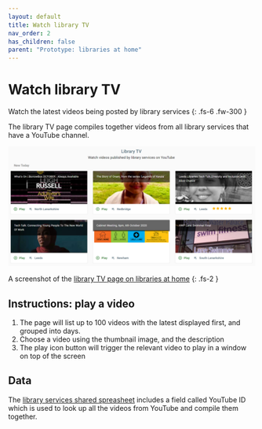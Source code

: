 ```yaml
---
layout: default
title: Watch library TV
nav_order: 2
has_children: false
parent: "Prototype: libraries at home"
---
```


# Watch library TV

Watch the latest videos being posted by library services
{: .fs-6 .fw-300 }

The library TV page compiles together videos from all library services that have a YouTube channel.

![A screenshot of the Find page on the libraries at home site showing an example of searching for a bath and north east somerset postcode and finding details about the library service](https://raw.githubusercontent.com/LibrariesHacked/librarylab/master/assets/images/prototype-librariesathome-watch.PNG)

A screenshot of the [library TV page on libraries at home](https://www.librariesathome.co.uk/watch)
{: .fs-2 }

## Instructions: play a video

1. The page will list up to 100 videos with the latest displayed first, and grouped into days.
2. Choose a video using the thumbnail image, and the description
3. The play icon button will trigger the relevant video to play in a window on top of the screen

## Data

The [library services shared spreasheet](https://airtable.com/shrKkzYDUNMMM6qrJ) includes a field called YouTube ID which is used to look up all the videos from YouTube and compile them together.